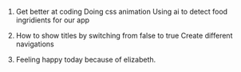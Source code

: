 1. Get better at coding
   Doing css animation
   Using ai to detect food ingridients for our app

2. How to show titles by switching from false to true
   Create different navigations

3. Feeling happy today because of elizabeth.